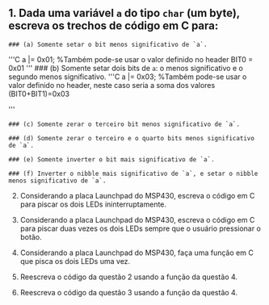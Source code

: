 ## 1. Dada uma variável `a` do tipo `char` (um byte), escreva os trechos de código em C para:
	### (a) Somente setar o bit menos significativo de `a`.
  '''C
  a |= 0x01; %Também pode-se usar o valor definido no header BIT0 = 0x01
  '''
	### (b) Somente setar dois bits de `a`: o menos significativo e o segundo menos significativo.
  '''C
  a |= 0x03; %Também pode-se usar o valor definido no header, neste caso seria a soma dos valores (BIT0+BIT1)=0x03
  
  '''
  
	### (c) Somente zerar o terceiro bit menos significativo de `a`.
  
	### (d) Somente zerar o terceiro e o quarto bits menos significativo de `a`.
  
	### (e) Somente inverter o bit mais significativo de `a`.
  
	### (f) Inverter o nibble mais significativo de `a`, e setar o nibble menos significativo de `a`. 

2. Considerando a placa Launchpad do MSP430, escreva o código em C para piscar os dois LEDs ininterruptamente.

3. Considerando a placa Launchpad do MSP430, escreva o código em C para piscar duas vezes os dois LEDs sempre que o usuário pressionar o botão.

4. Considerando a placa Launchpad do MSP430, faça uma função em C que pisca os dois LEDs uma vez.

5. Reescreva o código da questão 2 usando a função da questão 4.

6. Reescreva o código da questão 3 usando a função da questão 4.
